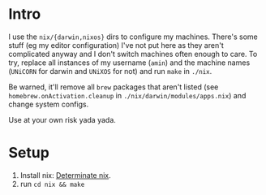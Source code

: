 # Intro

I use the `nix/{darwin,nixos}` dirs to configure my machines. There's some
stuff (eg my editor configuration) I've not put here as they aren't complicated
anyway and I don't switch machines often enough to care. To try, replace all
instances of my username (`amin`) and the machine names (`UNiCORN` for darwin
and `UNiXOS` for not) and run `make` in `./nix`.

Be warned, it'll remove all `brew` packages that aren't listed (see
`homebrew.onActivation.cleanup` in `./nix/darwin/modules/apps.nix`) and change
system configs.

Use at your own risk yada yada.

# Setup

1. Install nix: [Determinate nix].
1. run `cd nix && make`


[Determinate nix]: https://docs.determinate.systems/determinate-nix/
